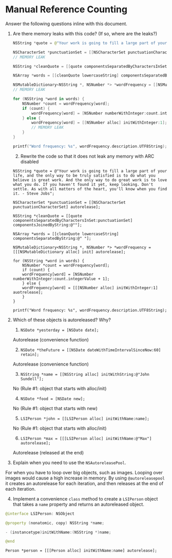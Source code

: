 # Manual Reference Counting

Answer the following questions inline with this document.

1. Are there memory leaks with this code? (If so, where are the leaks?)

	```swift
	NSString *quote = @"Your work is going to fill a large part of your life, and the only way to be truly satisfied is to do what you believe is great work. And the only way to do great work is to love what you do. If you haven't found it yet, keep looking. Don't settle. As with all matters of the heart, you'll know when you find it. - Steve Jobs";

	NSCharacterSet *punctuationSet = [[NSCharacterSet punctuationCharacterSet] retain];
	// MEMORY LEAK

	NSString *cleanQuote = [[quote componentsSeparatedByCharactersInSet:punctuationSet] componentsJoinedByString:@""];
	
	NSArray *words = [[cleanQuote lowercaseString] componentsSeparatedByString:@" "];

	NSMutableDictionary<NSString *, NSNumber *> *wordFrequency = [[NSMutableDictionary alloc] init];
	// MEMORY LEAK

	for (NSString *word in words) {
		NSNumber *count = wordFrequency[word];
		if (count) {
			wordFrequency[word] = [NSNumber numberWithInteger:count.integerValue + 1];
		} else {
			wordFrequency[word] = [[NSNumber alloc] initWithInteger:1];
			// MEMORY LEAK
		}
	}

	printf("Word frequency: %s", wordFrequency.description.UTF8String);
	```

	2. Rewrite the code so that it does not leak any memory with ARC disabled
	
	```
	NSString *quote = @"Your work is going to fill a large part of your life, and the only way to be truly satisfied is to do what you believe is great work. And the only way to do great work is to love what you do. If you haven't found it yet, keep looking. Don't settle. As with all matters of the heart, you'll know when you find it. - Steve Jobs";

	NSCharacterSet *punctuationSet = [[NSCharacterSet punctuationCharacterSet] autorelease];

	NSString *cleanQuote = [[quote componentsSeparatedByCharactersInSet:punctuationSet] componentsJoinedByString:@""];

	NSArray *words = [[cleanQuote lowercaseString] componentsSeparatedByString:@" "];

	NSMutableDictionary<NSString *, NSNumber *> *wordFrequency = [[[NSMutableDictionary alloc] init] autorelease];

	for (NSString *word in words) {
	    NSNumber *count = wordFrequency[word];
	    if (count) {
		wordFrequency[word] = [NSNumber numberWithInteger:count.integerValue + 1];
	    } else {
		wordFrequency[word] = [[[NSNumber alloc] initWithInteger:1] auotrelease];
	    }
	}

	printf("Word frequency: %s", wordFrequency.description.UTF8String);
	```

2. Which of these objects is autoreleased?  Why?

	1. `NSDate *yesterday = [NSDate date];`
	
	Autorelease (convenience function)

	2. `NSDate *theFuture = [[NSDate dateWithTimeIntervalSinceNow:60] retain];`
	
	Autorelease (convenience function)
	
	3. `NSString *name = [[NSString alloc] initWithString:@"John Sundell"];`
	
	No (Rule #1: object that starts with alloc/init)
	
	4. `NSDate *food = [NSDate new];`
	
	No (Rule #1: object that starts with new)
	
	5. `LSIPerson *john = [[LSIPerson alloc] initWithName:name];`
	
	No (Rule #1: object that starts with alloc/init)
	
	6. `LSIPerson *max = [[[LSIPerson alloc] initWithName:@"Max"] autorelease];`
	
	Autorelease (released at the end)

3. Explain when you need to use the `NSAutoreleasePool`.

For when you have to loop over big objects, such as images. Looping over images would cause a high increase in memory. By using `@autoreleasepool` it creates an autorelease for each iteration, and then releases at the end of each iteration.


4. Implement a convenience `class` method to create a `LSIPerson` object that takes a `name` property and returns an autoreleased object.

```swift
@interface LSIPerson: NSObject

@property (nonatomic, copy) NSString *name;

- (instancetype)initWithName:(NSString *)name;

@end
```

```
Person *person = [[[Person alloc] initWithName:name] autorelease];
```

